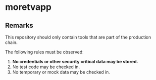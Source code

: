 # moretvapp

## Remarks

This repository should only contain tools that are part of the production chain.

The following rules must be observed:

1. **No credentials or other security critical data may be stored.**
2. No test code may be checked in.
3. No temporary or mock data may be checked in.
